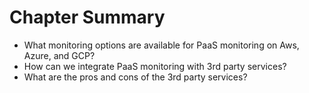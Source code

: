 # Chapter Summary

* What monitoring options are available for PaaS monitoring on Aws, Azure, and GCP?
* How can we integrate PaaS monitoring with 3rd party services?
* What are the pros and cons of the 3rd party services?
